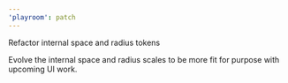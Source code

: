 ```yaml
---
'playroom': patch
---
```


Refactor internal space and radius tokens

Evolve the internal space and radius scales to be more fit for purpose with upcoming UI work.
